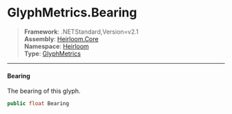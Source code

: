 # GlyphMetrics.Bearing

> **Framework**: .NETStandard,Version=v2.1  
> **Assembly**: [Heirloom.Core][0]  
> **Namespace**: [Heirloom][0]  
> **Type**: [GlyphMetrics][1]

--------------------------------------------------------------------------------

#### Bearing

The bearing of this glyph.

```cs
public float Bearing
```

[0]: ../Heirloom.Core.md
[1]: Heirloom.GlyphMetrics.md
